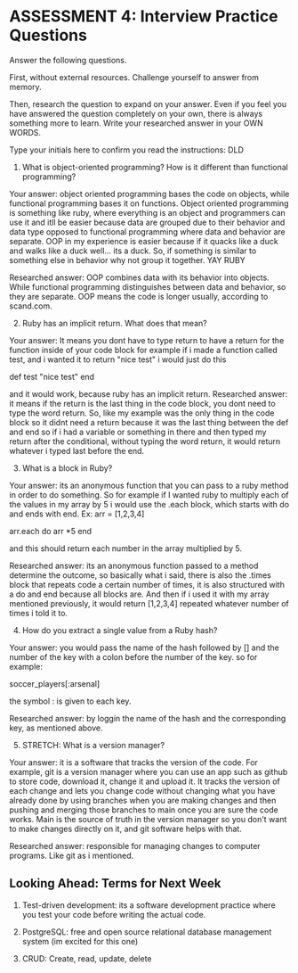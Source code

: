 # ASSESSMENT 4: Interview Practice Questions

Answer the following questions.

First, without external resources. Challenge yourself to answer from memory.

Then, research the question to expand on your answer. Even if you feel you have answered the question completely on your own, there is always something more to learn. Write your researched answer in your OWN WORDS.

Type your initials here to confirm you read the instructions: DLD

1. What is object-oriented programming? How is it different than functional programming?

Your answer: object oriented programming bases the code on objects, while functional programming bases it on functions. Object oriented programming is something like ruby, where everything is an object and programmers can use it and itll be easier because data are grouped due to their behavior and data type opposed to functional programming where data and behavior are separate. OOP in my experience is easier because if it quacks like a duck and walks like a duck well... its a duck. So, if something is similar to something else in behavior why not group it together. YAY RUBY 

Researched answer: OOP combines data with its behavior into objects. While functional programming distinguishes between data and behavior, so they are separate. OOP means the code is longer usually, according to scand.com.

2. Ruby has an implicit return. What does that mean?

Your answer: It means you dont have to type return to have a return for the function inside of your code block for example if i made a function called test, and i wanted it to return "nice test" i would just do this 

def test
    "nice test"
end 

and it would work, because ruby has an implicit return. 
Researched answer: it means if the return is the last thing in the code block, you dont need to type the word return. So, like my example was the only thing in the code block so it didnt need a return because it was the last thing between the def and end so if i had a variable or something in there and then typed my return after the conditional, without typing the word return, it would return whatever i typed last before the end. 

3. What is a block in Ruby?

Your answer: its an anonymous function that you can pass to a ruby method in order to do something. So for example if I wanted ruby to multiply each of the values in my array by 5 i would use the .each block, which starts with do and ends with end. Ex: 
arr = [1,2,3,4]

arr.each do
    arr *5
end 

and this should return each number in the array multiplied by 5. 

Researched answer: its an anonymous function passed to a method determine the outcome, so basically what i said, there is also the .times block that repeats code a certain number of times, it is also structured with a do and end because all blocks are. And then if i used it with my array mentioned previously, it would return [1,2,3,4] repeated whatever number of times i told it to. 

4. How do you extract a single value from a Ruby hash?

Your answer: you would pass the name of the hash followed by [] and the number of the key with a colon before the number of the key. so for example: 

soccer_players[:arsenal]

the symbol : is given to each key. 

Researched answer: by loggin the name of the hash and the corresponding key, as mentioned above. 

5. STRETCH: What is a version manager?

Your answer: it is a software that tracks the version of the code. For example, git is a version manager where you can use an app such as github to store code, download it, change it and upload it. It tracks the version of each change and lets you change code without changing what you have already done by using branches when you are making changes and then pushing and merging those branches to main once you are sure the code works. Main is the source of truth in the version manager so you don't want to make changes directly on it, and git software helps with that. 

Researched answer: responsible for managing changes to computer programs. Like git as i mentioned. 

## Looking Ahead: Terms for Next Week

1. Test-driven development: its a software development practice where you test your code before writing the actual code. 

2. PostgreSQL: free and open source relational database management system (im excited for this one)

3. CRUD: Create, read, update, delete 
